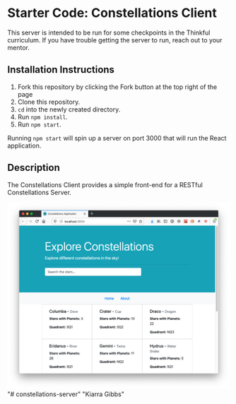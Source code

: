 # Starter Code: Constellations Client

This server is intended to be run for some checkpoints in the Thinkful curriculum. If you have trouble getting the server to run, reach out to your mentor.

## Installation Instructions

1. Fork this repository by clicking the Fork button at the top right of the page
2. Clone this repository.
3. `cd` into the newly created directory.
4. Run `npm install`.
5. Run `npm start`.

Running `npm start` will spin up a server on port 3000 that will run the React application.

## Description

The Constellations Client provides a simple front-end for a RESTful Constellations Server.

![Application preview](./app-preview.png)
"# constellations-server" 
"Kiarra Gibbs"